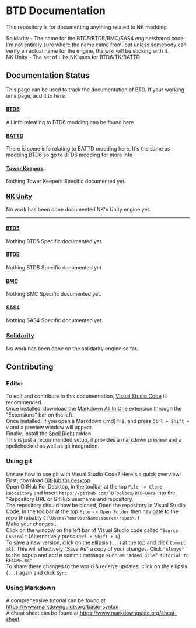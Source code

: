 # BTD Documentation
This repository is for documenting anything related to NK modding

Solidarity - The name for the BTD5/BTDB/BMC/SAS4 engine/shared code. I'm not entirely sure where the name came from, but unless somebody can verify an actual name for the engine, the wiki will be sticking with it.  
NK Unity - The set of Libs NK uses for BTD6/TK/BATTD

## Documentation Status

This page can be used to track the documentation of BTD. If your working on a page, add it to here.


#### [BTD6](Unity%20Engine/Btd6)

All info releating to BTD6 modding can be found here

#### [BATTD](Unity%20Engine/Battd)

There is some info relating to BATTD modding here. It's the same as modding BTD6 so go to BTD6 modding for more info

#### [Tower Keepers](Unity%20Engine/Tower%20keepers)

Nothing Tower Keepers Specific documented yet.


### [NK Unity](Unity%20Engine)

No work has been done documented NK's Unity engine yet.


-------------------------------------

#### [BTD5](BTD5%20Engine/btd5)

Nothing BTD5 Specific documented yet.

#### [BTDB](BTD5%20Engine/btdb)

Nothing BTDB Specific documented yet.

#### [BMC](BTD5%20Engine/bmc)

Nothing BMC Specific documented yet.

#### [SAS4](BTD5%20Engine/sas4)

Nothing SAS4 Specific documented yet.

### [Solidarity](BTD5%20Engine)

No work has been done on the solidarity engine so far.



## Contributing

### Editor

To edit and contribute to this documentation, [Visual Studio Code](https://code.visualstudio.com/Download) is recommended.  
Once installed, download the [Markdown All In One](https://marketplace.visualstudio.com/items?itemName=yzhang.markdown-all-in-one) extension through the "Extensions" bar on the left.  
Once installed, if you open a Markdown (.md) file, and press `Ctrl + Shift + V` and a preview window will appear.  
Finally, install the [Spell Right](https://marketplace.visualstudio.com/items?itemName=ban.spellright) addon.  
This is just a recommended setup, it provides a markdown preview and a spellchecked as well as git integration.

### Using git

Unsure how to use git with Visual Studio Code? Here's a quick overview!  
First, download [GitHub for desktop](https://desktop.github.com/)  
Open GitHub For Desktop, in the toolbar at the top `File -> Clone Repository` and insert `https://github.com/TDToolbox/BTD-Docs` into the "Repository URL or GitHub username and repository.  
The repository should now be cloned, Open the repository in Visual Studio Code. In the toolbar at the top `File -> Open Folder` then navigate to the repo (Probably `C:\Users\YourUserName\source\repos\`. )  
Make your changes...  
Click on the window on the left bar of Visual Studio code called `"Source Control"` (Alternatively press `Ctrl + Shift + G`)  
To save a new version, click on the ellipsis (`...`) at the top and click `Commit all`. This will effectively "Save As" a copy of your changes. Click `"Always"` to the popup and add a commit message such as `"Added brief tutorial to README.md"`  
To share these changes to the world & receive updates, click on the ellipsis (`...`) again and click `Sync`  

### Using Markdown

A comprehensive tutorial can be found at <https://www.markdownguide.org/basic-syntax>  
A cheat sheet can be found at <https://www.markdownguide.org/cheat-sheet>  

